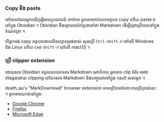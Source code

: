 ### Copy និង paste

នៅពេលដែលអ្នកឃើញអ្វីមានប្រយោជន៍ online អ្នកអាចចាប់យកអត្ថបទ copy ហើយ paste វាទៅក្នុង Obsidian ។ Obsidian នឹងព្យាយាមកែប្រែវាទៅជា Markdown ដើម្បីឲ្យវាប្រើបាននៅក្នុងកំណត់ត្រា ។

បើអ្នកចង់ copy អត្ថបទដោយមិនរក្សាទម្រង់ចាស់ សូមប្រើ `Ctrl-Shift-V` នៅលើ Windows និង Linux ហើយ `Cmd-Shift-V` នៅលើ macOS ។

### ប្រើ clipper extension

ដោយសារ Obsidian ទទួលយកឯកសារ Markdown ណាក៏បាន អ្នកអាច clip ទំព័រ web ទាំងមូនដោយ clipping ទៅឯកសារ Markdown និងបញ្ចូលវាទៅក្នុង vault របស់អ្នក ។

death_au's "MarkDownload" browser extension អាចប្រើបានចំពោះការប្រើប្រាស់នេះ ។ អ្នកអាចយកវានៅក្នុង:

- [Google Chrome](https://chrome.google.com/webstore/detail/markdownload-markdown-web/pcmpcfapbekmbjjkdalcgopdkipoggdi)
- [Firefox](https://addons.mozilla.org/en-GB/firefox/addon/markdownload/)
- [Microsoft Edge](https://microsoftedge.microsoft.com/addons/detail/markdownload-markdown-w/hajanaajapkhaabfcofdjgjnlgkdkknm)
